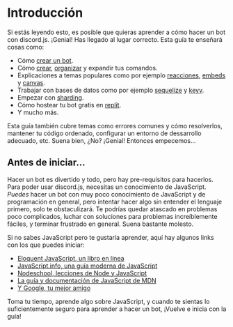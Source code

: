 # Introducción

Si estás leyendo esto, es posible que quieras aprender a cómo hacer un bot con discord.js. ¡Genial! Has llegado al lugar correcto.
Esta guía te enseñará cosas como:
- Cómo [crear un bot](/preparations/).
- Cómo [crear](/creating-your-bot/), [organizar](/command-handling/) y expandir tus comandos.
- Explicaciones a temas populares como por ejemplo [reacciones](/popular-topics/reactions.md), [embeds](/popular-topics/embeds.md) y [canvas](/popular-topics/canvas.md).
- Trabajar con bases de datos como por ejemplo [sequelize](/sequelize/) y [keyv](/keyv/).
- Empezar con [sharding](/sharding/).
- Cómo hostear tu bot gratis en [replit](/hosting/replit/).
- Y mucho más.

Esta guía también cubre temas como errores comunes y cómo resolverlos, mantener tu código ordenado, configurar un entorno de dessarrollo adecuado, etc.
Suena bien, ¿No? ¡Genial! Entonces empecemos...


## Antes de iniciar...

Hacer un bot es divertido y todo, pero hay pre-requisitos para hacerlos. Para poder usar discord.js, necesitas un conocimiento de JavaScript. *Puedes* hacer un bot con muy poco conocimiento de JavaScript y de programación en general, pero intentar hacer algo sin entender el lenguaje primero, solo te obstaculizará. Te podrías quedar atascado en problemas poco complicados, luchar con soluciones para problemas increíblemente fáciles, y terminar frustrado en general. Suena bastante molesto.

Si no sabes JavaScript pero te gustaría aprender, aquí hay algunos links con los que puedes iniciar:
* [Eloquent JavaScript, un libro en línea](https://eloquentjs-es.thedojo.mx/)
* [JavaScript.info, una guía moderna de JavaScript](https://es.javascript.info/)
* [Nodeschool, lecciones de Node y JavaScript](https://nodeschool.io/es/)
* [La guía y documentación de JavaScript de MDN](https://developer.mozilla.org/es/docs/Web/JavaScript)
* [Y Google, tu mejor amigo](https://google.com)

Toma tu tiempo, aprende algo sobre JavaScript, y cuando te sientas lo suficientemente seguro para aprender a hacer un bot, ¡Vuelve e inicia con la guía!
